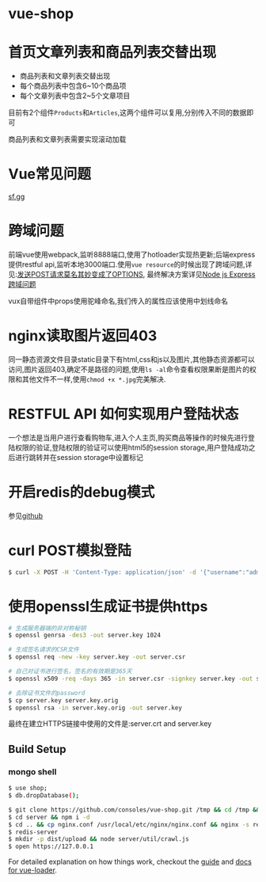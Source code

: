 # vue-shop

# 首页文章列表和商品列表交替出现

- 商品列表和文章列表交替出现
- 每个商品列表中包含6~10个商品项
- 每个文章列表中包含2~5个文章项目

目前有2个组件`Products`和`Articles`,这两个组件可以复用,分别传入不同的数据即可

商品列表和文章列表需要实现滚动加载

# Vue常见问题

[sf.gg](https://segmentfault.com/q/1010000005045187)

# 跨域问题

前端vue使用webpack,监听8888端口,使用了hotloader实现热更新;后端express提供restful api,监听本地3000端口.使用`vue resource`的时候出现了跨域问题,详见:[发送POST请求莫名其妙变成了OPTIONS](https://segmentfault.com/q/1010000005095024),
最终解决方案详见[Node js Express跨域问题](https://cnodejs.org/topic/51dccb43d44cbfa3042752c8)

vux自带组件中props使用驼峰命名,我们传入的属性应该使用中划线命名

# nginx读取图片返回403

同一静态资源文件目录static目录下有html,css和js以及图片,其他静态资源都可以访问,图片返回403,确定不是路径的问题,使用`ls -al`命令查看权限果断是图片的权限和其他文件不一样,使用`chmod +x *.jpg`完美解决.

# RESTFUL API 如何实现用户登陆状态

一个想法是当用户进行查看购物车,进入个人主页,购买商品等操作的时候先进行登陆权限的验证,登陆权限的验证可以使用html5的session storage,用户登陆成功之后进行跳转并在session storage中设置标记

# 开启redis的debug模式

参见[github](https://github.com/NodeRedis/node_redis#debugging)

# curl POST模拟登陆

```bash
$ curl -X POST -H 'Content-Type: application/json' -d '{"username":"admin@admin.com","password":"123456"}' http://127.0.0.1:3000/api/user/login
```

# 使用openssl生成证书提供https

```bash
# 生成服务器端的非对称秘钥
$ openssl genrsa -des3 -out server.key 1024

# 生成签名请求的CSR文件
$ openssl req -new -key server.key -out server.csr

# 自己对证书进行签名，签名的有效期是365天
$ openssl x509 -req -days 365 -in server.csr -signkey server.key -out server.crt

# 去除证书文件的password
$ cp server.key server.key.orig
$ openssl rsa -in server.key.orig -out server.key
```

最终在建立HTTPS链接中使用的文件是:server.crt and server.key

## Build Setup

### mongo shell

```bash
$ use shop;
$ db.dropDatabase();
```

``` bash
$ git clone https://github.com/consoles/vue-shop.git /tmp && cd /tmp && npm i -d
$ cd server && npm i -d
$ cd .. && cp nginx.conf /usr/local/etc/nginx/nginx.conf && nginx -s reload
$ redis-server
$ mkdir -p dist/upload && node server/util/crawl.js
$ open https://127.0.0.1
```

For detailed explanation on how things work, checkout the [guide](http://vuejs-templates.github.io/webpack/) and [docs for vue-loader](http://vuejs.github.io/vue-loader).
